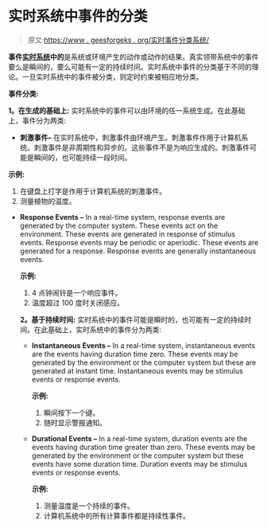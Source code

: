 # 实时系统中事件的分类

> 原文:[https://www . geesforgeks . org/实时事件分类系统/](https://www.geeksforgeeks.org/classification-of-events-in-real-time-system/)

**事件[实时系统](https://www.geeksforgeeks.org/real-time-systems/)中的**是系统或环境产生的动作或动作的结果。真实领带系统中的事件要么是瞬间的，要么可能有一定的持续时间。实时系统中事件的分类基于不同的理论。一旦实时系统中的事件被分类，则定时约束被相应地分类。

**事件分类:**

**1。在生成的基础上:**
实时系统中的事件可以由环境的任一系统生成。在此基础上，事件分为两类:

*   **刺激事件–**
    在实时系统中，刺激事件由环境产生。刺激事件作用于计算机系统。刺激事件是非周期性和异步的。这些事件不是为响应生成的。刺激事件可能是瞬间的，也可能持续一段时间。

**示例:**

1.  在键盘上打字是作用于计算机系统的刺激事件。
2.  测量植物的温度。

*   **Response Events –**
    In a real-time system, response events are generated by the computer system. These events act on the environment. These events are generated in response of stimulus events. Response events may be periodic or aperiodic. These events are generated for a response. Response events are generally instantaneous events.

    **示例:**

    1.  4 点钟闹铃是一个响应事件。
    2.  温度超过 100 度时关闭感应。

    **2。基于持续时间:**
    实时系统中的事件可能是瞬时的，也可能有一定的持续时间。在此基础上，实时系统中的事件分为两类:

    *   **Instantaneous Events –**
        In a real-time system, instantaneous events are the events having duration time zero. These events may be generated by the environment or the computer system but these are generated at instant time. Instantaneous events may be stimulus events or response events.

        **示例:**

        1.  瞬间按下一个键。
        2.  随时显示警报通知。
    *   **Durational Events –**
        In a real-time system, duration events are the events having duration time greater than zero. These events may be generated by the environment or the computer system but these events have some duration time. Duration events may be stimulus events or response events.

        **示例:**

        1.  测量温度是一个持续的事件。
        2.  计算机系统中的所有计算事件都是持续性事件。